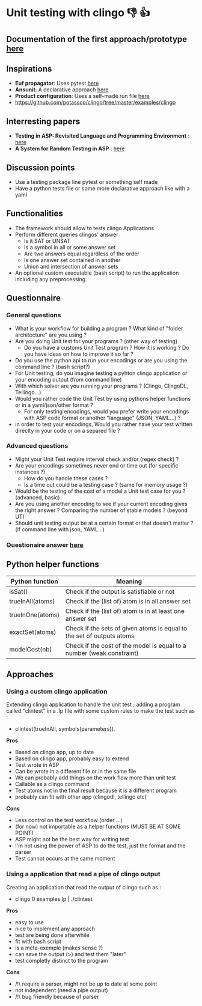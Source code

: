 # Unit testing with clingo  :-1: :+1:

## Documentation of the first approach/prototype [here](https://github.com/krr-up/clintest/tree/clintest-ctl-approach/clintest)

## Inspirations

- **Euf propagator**: Uses pytest [here](https://github.com/krr-up/euf_theory/blob/master/tests/test.py)
- **Ansunit**: A declarative approach [here](https://github.com/rndmcnlly/ansunit)
- **Product configuration**: Uses a self-made run file [here](https://github.com/krr-up/product-configuration/blob/tobias/language/tests/run.py)
- https://github.com/potassco/clingo/tree/master/examples/clingo



## Interresting papers
- **Testing in ASP: Revisited Language and Programming Environment** : [here](https://link.springer.com/chapter/10.1007/978-3-030-75775-5_24)
- **A System for Random Testing in ASP** : [here](https://link.springer.com/chapter/10.1007/978-3-319-61660-5_21)


## Discussion points

- Use a testing package line pytest or something self made
- Have a python tests file or some more declarative approach like with a yaml
  
## Functionalities

- The framework should allow to tests clingo Applications
- Perform different queries clingos' answer
  - Is it SAT or UNSAT
  - Is a symbol in all or some answer set
  - Are two answers equal regardless of the order
  - Is one answer set contained in another
  - Union and intersection of answer sets
- An optional custom executable (bash script) to run the application including any preprocessing



## Questionnaire
### General questions
- What is your workflow for building a program ? What kind of "folder architecture" are you using ? 
- Are you doing Unit test for your programs ? (other way of testing)
  - Do you have a customs Unit Test program ? How it is working ? Do you have ideas on how to improve it so far ?
- Do you use the python api to run your encodings or are you using the command line ? (bash script?)
- For Unit testing, do you imagine testing a pyhton clingo application or your encoding output (from command line)
- With which solver are you running your programs ? (Clingo, ClingoDL, Tellingo...)
- Would you rather code the Unit Test by using pythons helper functions or in a yaml/json/other format ?
  - For only testing encodings, would you prefer write your encodings with ASP code format or another "language" (JSON, YAML...) ?
- in order to test your encodings, Would you rather have your test written direclty in your code or on a separed file ? 

### Advanced questions

- Might your Unit Test require interval check and/or (regex check) ?
- Are your encodings sometimes never end or time out (for specific instances ?) 
  - How do you handle these cases ?
  - Is a time out could be a testing case ? (same for memory usage ?)
- Would be the testing of the cost of a model a Unit test case for you ? (advanced, basic)
- Are you using another encoding to see if your current encoding gives the right answer ? Comparing the number of stable models ? (beyond UT)
- Should unit testing output be at a certain format or that doesn't matter ? (if command line with json, YAML...) 



### Questionaire answer [here](https://www.notion.so/Report-questionnaire-9c548b335bea4013973356088ddc3686)

## Python helper functions

|Python function   | Meaning   |
|---|---|
| isSat()  | Check if the output is satisfiable or not   |
| trueInAll(atoms)  | Check if the (list of) atom is in all answer set   |
| trueInOne(atoms)  | Check if the (list of) atom is in at least one answer set  |
| exactSet(atoms) | Check if the sets of given atoms is equal to the set of outputs atoms |
| modelCost(nb) | Check if the cost of the model is equal to a number (weak constraint) |


## Approaches
### Using a custom clingo application
Extending clingo application to handle the unit test ; adding a program called "clintest" in a .lp file with some custom rules to make the test such as :
- clintest(trueInAll, symbols(parameters)).

**Pros**
- Based on clingo app, up to date
- Based on clingo app, probably easy to extend
- Test wrote in ASP
- Can be wrote in a different file or in the same file
- We can probably add things on the work flow more than unit test
- Callable as a clingo command
- Test atoms not in the final result because it is a different program
- probably can fit with other app (clingodl, tellingo etc)

**Cons**
- Less control on the test workflow (order ...)
- (for now) not importable as a helper functions (MUST BE AT SOME POINT)
- ASP might not be the best way for writing test
- I'm not using the power of ASP to do the test, just the format and the parser
- Test cannot occurs at the same moment


### Using a application that read a pipe of clingo output
Creating an application that read the output of clingo such as :
- clingo 0 examples.lp | ./clintest

**Pros**
- easy to use
- nice to implement any approach
- test are being done afterwhile
- fit with bash script
- is a meta-exemple (makes sense ?) 
- can save the output (>) and test them "later"
- test completly distinct to the program

**Cons**
- /!\ require a parser, might not be up to date at some point
- not independent (need a pipe output)
- /!\ bug friendly because of parser


